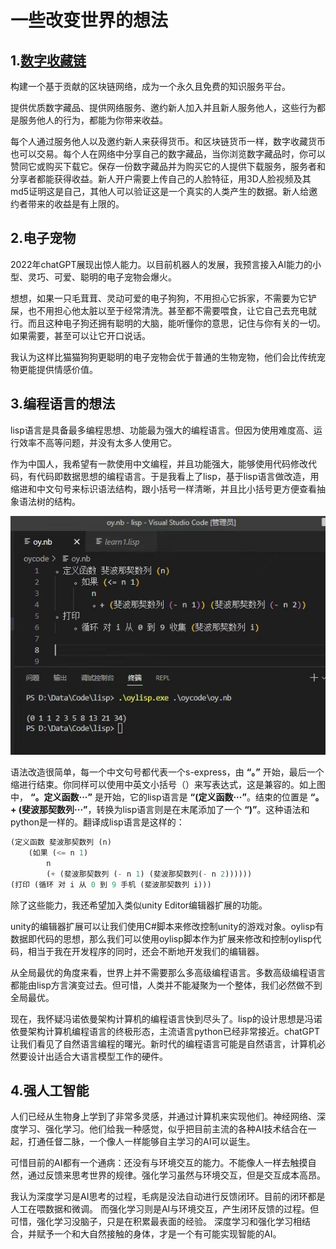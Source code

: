 # 一些改变世界的想法

## 1.[数字收藏链](./数字收藏链.md)

构建一个基于贡献的区块链网络，成为一个永久且免费的知识服务平台。

提供优质数字藏品、提供网络服务、邀约新人加入并且新人服务他人，这些行为都是服务他人的行为，都能为你带来收益。

每个人通过服务他人以及邀约新人来获得货币。和区块链货币一样，数字收藏货币也可以交易。每个人在网络中分享自己的数字藏品，当你浏览数字藏品时，你可以赞同它或购买下载它。保存一份数字藏品并为购买它的人提供下载服务，服务者和分享者都能获得收益。新人开户需要上传自己的人脸特征，用3D人脸视频及其md5证明这是自己，其他人可以验证这是一个真实的人类产生的数据。新人给邀约者带来的收益是有上限的。

## 2.电子宠物
2022年chatGPT展现出惊人能力。以目前机器人的发展，我预言接入AI能力的小型、灵巧、可爱、聪明的电子宠物会爆火。

想想，如果一只毛茸茸、灵动可爱的电子狗狗，不用担心它拆家，不需要为它铲屎，也不用担心他太脏以至于经常清洗。甚至都不需要喂食，让它自己去充电就行。而且这种电子狗还拥有聪明的大脑，能听懂你的意思，记住与你有关的一切。如果需要，甚至可以让它开口说话。

我认为这样比猫猫狗狗更聪明的电子宠物会优于普通的生物宠物，他们会比传统宠物更能提供情感价值。

## 3.编程语言的想法
lisp语言是具备最多编程思想、功能最为强大的编程语言。但因为使用难度高、运行效率不高等问题，并没有太多人使用它。

作为中国人，我希望有一款使用中文编程，并且功能强大，能够使用代码修改代码，有代码即数据思想的编程语言。于是我看上了lisp，基于lisp语言做改造，用缩进和中文句号来标识语法结构，跟小括号一样清晰，并且比小括号更方便查看抽象语法树的结构。

![alt text](/picture/oylisp.jpg)

语法改造很简单，每一个中文句号都代表一个s-express，由 **“。”** 开始，最后一个缩进行结束。你同样可以使用中英文小括号（）来写表达式，这是兼容的。如上图中， **“。定义函数···”** 是开始，它的lisp语言是 **“(定义函数···”**。结束的位置是 **“。+ (斐波那契数列···”**，转换为lisp语言则是在末尾添加了一个 **“)”**。这种语法和python是一样的。翻译成lisp语言是这样的：

```lisp
(定义函数 斐波那契数列 (n)
    (如果 (<= n 1)
        n
        (+ (斐波那契数列 (- n 1) (斐波那契数列(- n 2))))))
(打印 (循环 对 i 从 0 到 9 手机 (斐波那契数列 i)))
```
除了这些能力，我还希望加入类似unity Editor编辑器扩展的功能。

unity的编辑器扩展可以让我们使用C#脚本来修改控制unity的游戏对象。oylisp有数据即代码的思想，那么我们可以使用oylisp脚本作为扩展来修改和控制oylisp代码，相当于我在开发程序的同时，还会不断地开发我们的编辑器。

从全局最优的角度来看，世界上并不需要那么多高级编程语言。多数高级编程语言都能由lisp方言演变过去。但可惜，人类并不能凝聚为一个整体，我们必然做不到全局最优。

现在，我怀疑冯诺依曼架构计算机的编程语言快到尽头了。lisp的设计思想是冯诺依曼架构计算机编程语言的终极形态，主流语言python已经非常接近。chatGPT让我们看见了自然语言编程的曙光。新时代的编程语言可能是自然语言，计算机必然要设计出适合大语言模型工作的硬件。

## 4.强人工智能
人们已经从生物身上学到了非常多灵感，并通过计算机来实现他们。神经网络、深度学习、强化学习。他们给我一种感觉，似乎把目前主流的各种AI技术结合在一起，打通任督二脉，一个像人一样能够自主学习的AI可以诞生。

可惜目前的AI都有一个通病：还没有与环境交互的能力。不能像人一样去触摸自然，通过反馈来思考世界的规律。强化学习虽然与环境交互，但是交互成本高昂。

我认为深度学习是AI思考的过程，毛病是没法自动进行反馈闭环。目前的闭环都是人工在喂数据和微调。
而强化学习则是AI与环境交互，产生闭环反馈的过程。但可惜，强化学习没脑子，只是在积累最表面的经验。
深度学习和强化学习相结合，并赋予一个和大自然接触的身体，才是一个有可能实现智能的AI。

